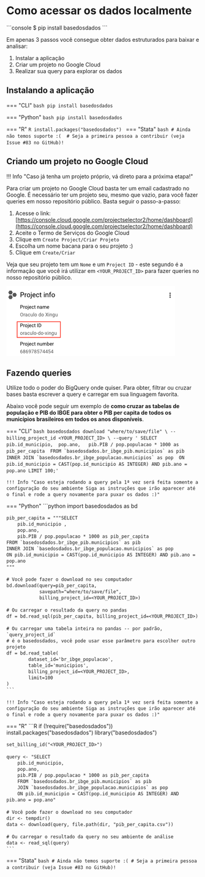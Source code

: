 # Como acessar os dados localmente
    
<div class="termy">
    ```console
    $ pip install basedosdados
    ```
</div>

Em apenas 3 passos você consegue obter dados estruturados para baixar e
analisar:

1. Instalar a aplicação
2. Criar um projeto no Google Cloud
2. Realizar sua query para explorar os dados

## Instalando a aplicação

=== "CLI"
    ```bash
    pip install basedosdados
    ```

=== "Python"
    ```bash
    pip install basedosdados
    ```

=== "R"
    ```R
    install.packages("basedosdados")
    ```
=== "Stata"
    ```bash
    # Ainda não temos suporte :( 
    # Seja a primeira pessoa a contribuir (veja Issue #83 no GitHub)!
    ```

## Criando um projeto no Google Cloud

!!! Info "Caso já tenha um projeto próprio, vá direto para a próxima etapa!"


Para criar um projeto no Google Cloud basta ter um email cadastrado no
Google. É necessário ter um projeto seu, mesmo que vazio, para você fazer queries em nosso repositório público. Basta seguir o passo-a-passo:

1. Acesse o link: [https://console.cloud.google.com/projectselector2/home/dashboard](https://console.cloud.google.com/projectselector2/home/dashboard)
2. Aceite o Termo de Serviços do Google Cloud
3. Clique em `Create Project/Criar Projeto`
4. Escolha um nome bacana para o seu projeto :)
5. Clique em `Create/Criar`

Veja que seu projeto tem um `Nome` e um `Project ID` - este segundo é a informação
que você irá utilizar em `<YOUR_PROJECT_ID>` para fazer queries no nosso
repositório público.

![](images/project_id_example.png)

## Fazendo queries

Utilize todo o poder do BigQuery onde quiser. Para obter, filtrar ou
cruzar bases basta escrever a query e carregar em sua linguagem
favorita.

Abaixo você pode seguir um exemplo de **como cruzar as tabelas de população e PIB do
IBGE para obter o PIB per capita de todos os municípios brasileiros
em todos os anos disponíveis**.

=== "CLI"
    ```bash
    basedosdados download "where/to/save/file" \
    --billing_project_id <YOUR_PROJECT_ID> \
    --query '
    SELECT 
        pib.id_municipio, 
        pop.ano,  
        pib.PIB / pop.populacao * 1000 as pib_per_capita 
    FROM `basedosdados.br_ibge_pib.municipios` as pib 
    INNER JOIN `basedosdados.br_ibge_populacao.municipios` as pop 
    ON pib.id_municipio = CAST(pop.id_municipio AS INTEGER) AND pib.ano = pop.ano
    LIMIT 100;'
    ```

    !!! Info "Caso esteja rodando a query pela 1ª vez será feita somente a configuração do seu ambiente Siga as instruções que irão aparecer até o final e rode a query novamente para puxar os dados :)"

=== "Python"
    ```python
    import basedosdados as bd

    pib_per_capita = """SELECT 
        pib.id_municipio ,
        pop.ano, 
        pib.PIB / pop.populacao * 1000 as pib_per_capita
    FROM `basedosdados.br_ibge_pib.municipios` as pib
    INNER JOIN `basedosdados.br_ibge_populacao.municipios` as pop
    ON pib.id_municipio = CAST(pop.id_municipio AS INTEGER) AND pib.ano = pop.ano
    """

    # Você pode fazer o download no seu computador
    bd.download(query=pib_per_capita, 
                savepath="where/to/save/file", 
                billing_project_id=<YOUR_PROJECT_ID>)

    # Ou carregar o resultado da query no pandas
    df = bd.read_sql(pib_per_capita, billing_project_id=<YOUR_PROJECT_ID>)

    # Ou carregar uma tabela inteira no pandas -- por padrão, `query_project_id` 
    # é o basedosdados, você pode usar esse parâmetro para escolher outro projeto
    df = bd.read_table(
            dataset_id='br_ibge_populacao', 
            table_id='municipios',
            billing_project_id=<YOUR_PROJECT_ID>,
            limit=100
    )
    ```

    !!! Info "Caso esteja rodando a query pela 1ª vez será feita somente a configuração do seu ambiente Siga as instruções que irão aparecer até o final e rode a query novamente para puxar os dados :)"

=== "R"
    ```R
    if (!require("basedosdados")) install.packages("basedosdados")
    library("basedosdados")

    set_billing_id("<YOUR_PROJECT_ID>")

    query <- "SELECT
        pib.id_municipio,
        pop.ano,
        pib.PIB / pop.populacao * 1000 as pib_per_capita
        FROM `basedosdados.br_ibge_pib.municipios` as pib
        JOIN `basedosdados.br_ibge_populacao.municipios` as pop
        ON pib.id_municipio = CAST(pop.id_municipio AS INTEGER) AND pib.ano = pop.ano"

    # Você pode fazer o download no seu computador
    dir <- tempdir()
    data <- download(query, file.path(dir, "pib_per_capita.csv"))

    # Ou carregar o resultado da query no seu ambiente de análise
    data <- read_sql(query)
    ```

=== "Stata"
    ```bash
    # Ainda não temos suporte :(
    # Seja a primeira pessoa a contribuir (veja Issue #83 no GitHub)!
    ```
